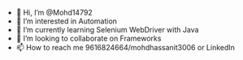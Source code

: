 - 👋 Hi, I’m @Mohd14792
- 👀 I’m interested in Automation
- 🌱 I’m currently learning Selenium WebDriver with Java
- 💞️ I’m looking to collaborate on Frameworks
- 📫 How to reach me 9616824664/mohdhassanit3006 or LinkedIn

<!---
Mohd14792/Mohd14792 is a ✨ special ✨ repository because its `README.md` (this file) appears on your GitHub profile.
You can click the Preview link to take a look at your changes.
--->
